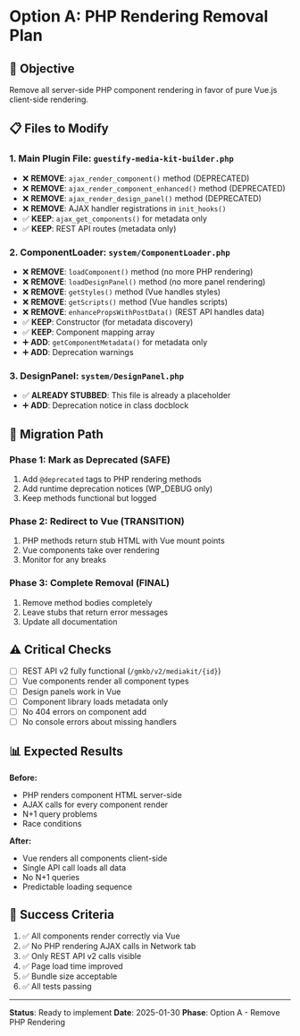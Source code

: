 # Option A: PHP Rendering Removal Plan

## 🎯 Objective
Remove all server-side PHP component rendering in favor of pure Vue.js client-side rendering.

## 📋 Files to Modify

### 1. Main Plugin File: `guestify-media-kit-builder.php`
- ❌ **REMOVE**: `ajax_render_component()` method (DEPRECATED)
- ❌ **REMOVE**: `ajax_render_component_enhanced()` method (DEPRECATED)  
- ❌ **REMOVE**: `ajax_render_design_panel()` method (DEPRECATED)
- ❌ **REMOVE**: AJAX handler registrations in `init_hooks()`
- ✅ **KEEP**: `ajax_get_components()` for metadata only
- ✅ **KEEP**: REST API routes (metadata only)

### 2. ComponentLoader: `system/ComponentLoader.php`
- ❌ **REMOVE**: `loadComponent()` method (no more PHP rendering)
- ❌ **REMOVE**: `loadDesignPanel()` method (no more panel rendering)
- ❌ **REMOVE**: `getStyles()` method (Vue handles styles)
- ❌ **REMOVE**: `getScripts()` method (Vue handles scripts)
- ❌ **REMOVE**: `enhancePropsWithPostData()` (REST API handles data)
- ✅ **KEEP**: Constructor (for metadata discovery)
- ✅ **KEEP**: Component mapping array
- ➕ **ADD**: `getComponentMetadata()` for metadata only
- ➕ **ADD**: Deprecation warnings

### 3. DesignPanel: `system/DesignPanel.php`
- ✅ **ALREADY STUBBED**: This file is already a placeholder
- ➕ **ADD**: Deprecation notice in class docblock

## 🔄 Migration Path

### Phase 1: Mark as Deprecated (SAFE)
1. Add `@deprecated` tags to PHP rendering methods
2. Add runtime deprecation notices (WP_DEBUG only)
3. Keep methods functional but logged

### Phase 2: Redirect to Vue (TRANSITION)  
1. PHP methods return stub HTML with Vue mount points
2. Vue components take over rendering
3. Monitor for any breaks

### Phase 3: Complete Removal (FINAL)
1. Remove method bodies completely
2. Leave stubs that return error messages
3. Update all documentation

## ⚠️ Critical Checks

- [ ] REST API v2 fully functional (`/gmkb/v2/mediakit/{id}`)
- [ ] Vue components render all component types
- [ ] Design panels work in Vue
- [ ] Component library loads metadata only
- [ ] No 404 errors on component add
- [ ] No console errors about missing handlers

## 📊 Expected Results

**Before:**
- PHP renders component HTML server-side
- AJAX calls for every component render
- N+1 query problems
- Race conditions

**After:**
- Vue renders all components client-side
- Single API call loads all data
- No N+1 queries
- Predictable loading sequence

## 🎉 Success Criteria

1. ✅ All components render correctly via Vue
2. ✅ No PHP rendering AJAX calls in Network tab
3. ✅ Only REST API v2 calls visible
4. ✅ Page load time improved
5. ✅ Bundle size acceptable
6. ✅ All tests passing

---

**Status**: Ready to implement
**Date**: 2025-01-30
**Phase**: Option A - Remove PHP Rendering
